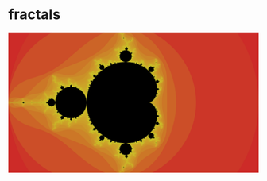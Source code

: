 # fractals

![Large 8K image using limited hue region](https://github.com/OzyOzk/fractals/blob/with_hsv/fractals/Samples/main.jpg)
